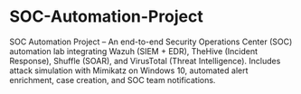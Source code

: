 # SOC-Automation-Project
SOC Automation Project – An end-to-end Security Operations Center (SOC) automation lab integrating Wazuh (SIEM + EDR), TheHive (Incident Response), Shuffle (SOAR), and VirusTotal (Threat Intelligence). Includes attack simulation with Mimikatz on Windows 10, automated alert enrichment, case creation, and SOC team notifications.
